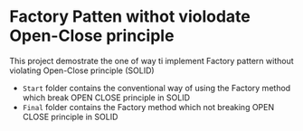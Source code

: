 # Factory Patten withot violodate Open-Close principle

This project demostrate the one of way ti implement Factory pattern without violating Open-Close principle (SOLID)

- `Start` folder contains the conventional way of using the Factory method which break OPEN CLOSE principle in SOLID
- `Final` folder contains the Factory method which not breaking OPEN CLOSE principle in SOLID
